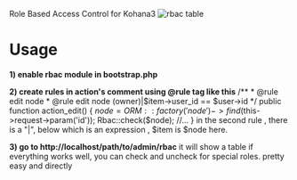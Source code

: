 Role Based Access Control for Kohana3
![rbac table](http://farm2.static.flickr.com/1300/4711754990_8c1e43829a.jpg)

Usage
=======
**1) enable rbac module in bootstrap.php**

**2) create rules in action's comment using @rule tag like this**
	/**
	 * @rule edit node
	 * @rule edit node (owner)|$item->user_id == $user->id
	 */
	public function action_edit()
	{
		$node = ORM::factory('node')->find($this->request->param('id'));
		Rbac::check($node);
		//...
	}
in the second rule , there is a "|", below which is an expression , $item is $node here.

**3) go to http://localhost/path/to/admin/rbac**
it will show a table if everything works well, you can check and uncheck for special roles. pretty easy and directly
